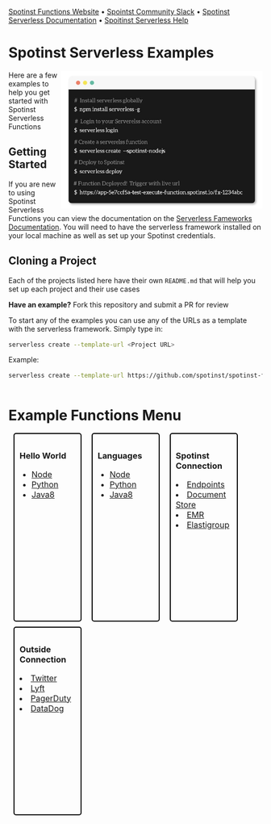 
[Spotinst Functions Website](https://spotinst.com/products/spotinst-functions/) • [Spointst Community Slack](https://join.slack.com/t/spotinst-community/shared_invite/enQtMjM5MjUzMDYwMzY4LTQ4YjNkODgyNmE3MGE4ZjU3MjdmZmQ0ZTk3NTZmOTNmZmI3NjFhYjYwNzI1MzAxMzM1Yzk3NTY5MDhiN2U3Zjg) • [Spotinst Serverless Documentation](https://serverless.com/framework/docs/providers/spotinst/) • [Spoitinst Serverless Help](https://help.spotinst.com/hc/en-us/categories/115000701089-Spotinst-Functions-)

# Spotinst Serverless Examples

<img align="right" width="400" src="./assets/terminal.jpg" />

Here are a few examples to help you get started with Spotinst Serverless Functions

## Getting Started 

If you are new to using Spotinst Serverless Functions you can view the documentation on the [Serverless Fameworks Documentation](https://serverless.com/framework/docs/providers/spotinst/). You will need to have the serverless framework installed on your local machine as well as set up your Spotinst credentials.

## Cloning a Project

Each of the projects listed here have their own `README.md` that will help you set up each project and their use cases

**Have an example?** Fork this repository and submit a PR for review

To start any of the examples you can use any of the URLs as a template with the serverless framework. Simply type in:

```bash
serverless create --template-url <Project URL>
```

Example:

```bash
serverless create --template-url https://github.com/spotinst/spotinst-functions-examples/tree/master/node-spotinst-api-getGroups
```

<style>
.menu-group{
	display:inline-block;
}
.single-menu{
	width: 22%;
	min-height:350px;
    float:left;
    border: 2px solid black;
    border-radius: 5px;
	padding: 10px 10px;
	margin: 10px 10px;
	margin-top: 0px;
}
li{
	font-size: 16px;
}
</style>

<div class="menu-group">
	<h1>Example Functions Menu</h1>
	<div class="single-menu">
		<h3>Hello World</h3>
		<ul>
			<a href="./node-hello-world"><li>Node</li></a>
			<a href="./python-hello-world.md"><li>Python</li></a>
			<a href="./java8-hello-world.md"><li>Java8</li></a>
		</ul>
	</div>
   	<div class="single-menu">
		<h3>Languages</h3>
		<ul>
			<a href="./node-hello-world"><li>Node</li></a>
			<a href="./python-hello-world"><li>Python</li></a>
			<a href="./java8-hello-world"><li>Java8</li></a>
		</ul>
	</div>
	<div class="single-menu">
		<h3>Spotinst Connection</h3>
			<a href="./endpoints"><li>Endpoints</li></a>
			<a href="./document-store"><li>Document Store</li></a>
			<a href="./emr"><li>EMR</li></a>
			<a href="./elastigroup"><li>Elastigroup</li></a>
	</div>
	<div class="single-menu">
		<h3>Outside Connection</h3>
			<a href="./node-twitter-vision"><li>Twitter</li></a>
			<a href="./node-lyft-webApp"><li>Lyft</li></a>
			<a href="./node-pagerduty-connection"><li>PagerDuty</li></a>
			<a href="./datadog"><li>DataDog</li></a>
	</div>
</div>



